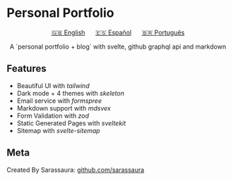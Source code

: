 # Personal Portfolio

<div align="center">

[🇬🇧 English](/README.md)&nbsp;&nbsp;&nbsp;&nbsp;&nbsp;
[🇪🇸 Español](/README.es.md)&nbsp;&nbsp;&nbsp;&nbsp;&nbsp;
[🇧🇷 Português](/README.pt-BR.md)

<p>A `personal portfolio + blog` with svelte, github graphql api and markdown</p>

</div>

## Features

- Beautiful UI with _tailwind_
- Dark mode + 4 themes with _skeleton_
- Email service with _formspree_
- Markdown support with _mdsvex_
- Form Validation with _zod_
- Static Generated Pages with _sveltekit_
- Sitemap with _svelte-sitemap_

## Meta

Created By Sarassaura:
[github.com/sarassaura](https://github.com/sarassaura)

